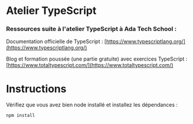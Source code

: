 # Atelier TypeScript

### Ressources suite à l'atelier TypeScript à Ada Tech School :

Documentation officielle de TypeScript : [https://www.typescriptlang.org/](https://www.typescriptlang.org/)

Blog et formation poussée (une partie gratuite) avec exercices TypeScript : [https://www.totaltypescript.com/](https://www.totaltypescript.com/)

# Instructions

Vérifiez que vous avez bien node installé et installez les dépendances :

```
npm install
```
